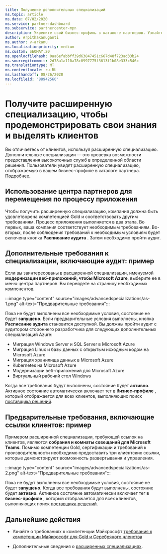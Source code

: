 ```yaml
---
title: Получение дополнительных специализаций
ms.topic: article
ms.date: 07/02/2020
ms.service: partner-dashboard
ms.subservice: partnercenter-mpn
description: Укрепите свой бизнес-профиль в каталоге партнеров. Узнайте, как получить дополнительные специализации, а также компетенции Gold-серебро.
author: ArpithaKanuganti
ms.author: v-arkanu
ms.localizationpriority: medium
ms.custom: SEOMAY.20
ms.openlocfilehash: 0aa6efabbff39d63847451c667d48f723ad33b24
ms.sourcegitcommit: 2d78a1a110a78c0997775f3613f1b08e333c546c
ms.translationtype: MT
ms.contentlocale: ru-RU
ms.lasthandoff: 08/26/2020
ms.locfileid: "88942566"
---
```

# <a name="earn-an-advanced-specialization-to-showcase-expertise-and-stand-out-to-customers"></a>Получите расширенную специализацию, чтобы продемонстрировать свои знания и выделять клиентов 

Вы отличаетесь от клиентов, используя расширенную специализацию. Дополнительные специализации — это проверка возможности предоставления высокоточных служб в определенной области решения. Пользователи увидят расширенную специализацию, отображаемую в вашем бизнес-профиле в каталоге партнера. [Подробнее.](https://partner.microsoft.com/membership/advanced-specialization)

## <a name="use-partner-center-to-move-through-the-application-process"></a>Использование центра партнеров для перемещения по процессу приложения

Чтобы получить расширенную специализацию, компания должна быть удовлетворена компетенцией Gold и соответствовать другим требованиям. Процесс приложения выполняется в два этапа. Во первых, ваша компания соответствует необходимым требованиям. Во-вторых, после соблюдения требований к необходимым условиям будет включена кнопка **Расписание аудита** . Затем необходимо пройти аудит. 

## <a name="advanced-specialization-requirements-that-include-an-audit-an-example"></a>Дополнительные требования к специализации, включающие аудит: пример

Если вы заинтересованы в расширенной специализации, именуемой **модернизации веб-приложений, чтобы Microsoft Azure**, выберите ее в меню центра партнеров. Вы перейдете на страницу необходимых компонентов.

:::image type="content" source="images/advancedspecializations/as-1.png" alt-text="Предварительные требования":::


Пока не будут выполнены все необходимые условия, состояние не будет **запущено.** Если предварительные условия выполнены, кнопка **Расписание аудита** становится доступной. Вы должны пройти аудит с аудитором стороннего разработчика для следующих дополнительных специализаций Azure:
 
- Миграция Windows Server и SQL Server в Microsoft Azure
- Миграция Linux и базы данных с открытым исходным кодом на Microsoft Azure
- Миграция хранилища данных в Microsoft Azure
- Kubernetes на Microsoft Azure
- Модернизации веб-приложений для Microsoft Azure
- Виртуальный рабочий стол Windows


Когда все требования будут выполнены, состояние будет **активно**. Активное состояние автоматически включает тег в **бизнес-профиле** , который отображается для всех клиентов, выполняющих поиск [поставщика решений](https://www.microsoft.com/solution-providers/home).

## <a name="prerequisites-that-include-customer-references-an-example"></a>Предварительные требования, включающие ссылки клиентов: пример

Примером расширенной специализации, требующей ссылок на клиентов, являются **собрания и комнаты совещаний для Microsoft Teams**. Помимо компетенции Gold, сертификации и требований к производительности необходимо предоставить три клиентских ссылки, которые демонстрируют возможность развертывания и управления.

:::image type="content" source="images/advancedspecializations/as-2.png" alt-text="Предварительные требования":::

Пока не будут выполнены все необходимые условия, состояние не будет **запущено.** Когда все требования будут выполнены, состояние будет **активно**. Активное состояние автоматически включает тег в **бизнес-профиле** , который отображается для всех клиентов, выполняющих поиск [поставщика решений](https://www.microsoft.com/solution-providers/home).

## <a name="next-steps"></a>Дальнейшие действия

- Узнайте о требованиях к компетенции Майкрософт [требования к компетенции Майкрософт для Gold и Серебряного членства](learn-about-competencies.md)

- Дополнительные сведения о [расширенных специализациях](https://partner.microsoft.com/membership/advanced-specialization).
